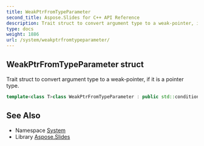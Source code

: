 ```yaml
---
title: WeakPtrFromTypeParameter
second_title: Aspose.Slides for C++ API Reference
description: Trait struct to convert argument type to a weak-pointer, if it is a pointer type.
type: docs
weight: 1886
url: /system/weakptrfromtypeparameter/
---
```

## WeakPtrFromTypeParameter struct


Trait struct to convert argument type to a weak-pointer, if it is a pointer type.

```cpp
template<class T>class WeakPtrFromTypeParameter : public std::conditional<IsSmartPtr<T>::value, WeakPtr<RemoveShared<T>::type>, T>
```

## See Also

* Namespace [System](../)
* Library [Aspose.Slides](../../)